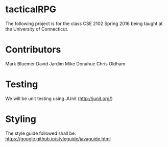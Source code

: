 # tacticalRPG
The following project is for the class CSE 2102 Spring 2016 being taught at the University of Connecticut.

# Contributors
Mark Bluemer
David Jardim
Mike Donahue
Chris Oldham

# Testing
We will be unit testing using JUnit
(http://junit.org/)

# Styling
The style guide followed shall be:
https://google.github.io/styleguide/javaguide.html
